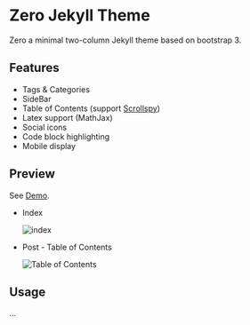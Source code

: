 # Zero Jekyll Theme

Zero a minimal two-column Jekyll theme based on bootstrap 3.

## Features

- Tags & Categories
- SideBar 
- Table of Contents (support [Scrollspy](https://getbootstrap.com/docs/3.3/javascript/#scrollspy))
- Latex support (MathJax)
- Social icons
- Code block highlighting
- Mobile display

##  Preview

See [Demo](https://intzeros.github.io/).

* Index

  ![index](https://github.com/intzeros/zero-theme/blob/master/img/demo-index.png)


* Post - Table of Contents

  ![Table of Contents](https://github.com/intzeros/zero-theme/blob/master/img/demo-post.png)

## Usage

...






